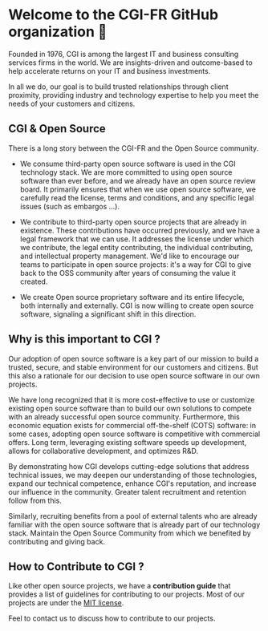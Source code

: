 # Welcome to the CGI-FR GitHub organization 👋

Founded in 1976, CGI is among the largest IT and business consulting services firms in the world. We are insights-driven and outcome-based to help accelerate returns on your IT and business investments.

In all we do, our goal is to build trusted relationships through client proximity, providing industry and technology expertise to help you meet the needs of your customers and citizens.

## CGI & Open Source

There is a long story between the CGI-FR and the Open Source community.

* We consume third-party open source software is used in the CGI technology stack. We are more committed to using open source software than ever before, and we already have an open source review board. It primarily ensures that when we use open source software, we carefully read the license, terms and conditions, and any specific legal issues (such as embargos ...).

* We contribute to third-party open source projects that are already in existence. These contributions have occurred previously, and we have a legal framework that we can use. It addresses the license under which we contribute, the legal entity contributing, the individual contributing, and intellectual property management. We'd like to encourage our teams to participate in open source projects: it's a way for CGI to give back to the OSS community after years of consuming the value it created.

* We create Open source proprietary software and its entire lifecycle, both internally and externally. CGI is now willing to create open source software, signaling a significant shift in this direction.

## Why is this important to CGI ?

Our adoption of open source software is a key part of our mission to build a trusted, secure, and stable environment for our customers and citizens. But this also a rationale for our decision to use open source software in our own projects.

We have long recognized that it is more cost-effective to use or customize existing open source software than to build our own solutions to compete with an already successful open source community. Furthermore, this economic equation exists for commercial off-the-shelf (COTS) software: in some cases, adopting open source software is competitive with commercial offers. Long term, leveraging existing software speeds up development, allows for collaborative development, and optimizes R&D.

By demonstrating how CGI develops cutting-edge solutions that address technical issues, we may deepen our understanding of those technologies, expand our technical competence, enhance CGI's reputation, and increase our influence in the community. Greater talent recruitment and retention follow from this.

Similarly, recruiting benefits from a pool of external talents who are already familiar with the open source software that is already part of our technology stack.
Maintain the Open Source Community from which we benefited by contributing and giving back.

## How to Contribute to CGI ?

Like other open source projects, we have a **contribution guide** that provides a list of guidelines for contributing to our projects.
Most of our projects are under the [MIT license](https://opensource.org/licenses/MIT).

Feel to contact us to discuss how to contribute to our projects.
